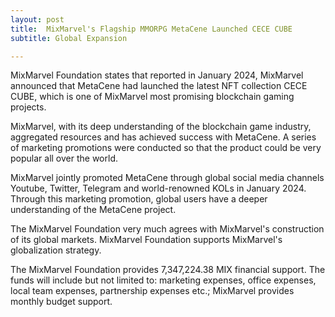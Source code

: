 ```yaml
---
layout: post
title:  MixMarvel's Flagship MMORPG MetaCene Launched CECE CUBE
subtitle: Global Expansion

---
```


MixMarvel Foundation states that reported in January 2024, MixMarvel announced that MetaCene had launched the latest NFT collection CECE CUBE, which is one of MixMarvel most promising blockchain gaming projects. 

MixMarvel, with its deep understanding of the blockchain game industry, aggregated resources and has achieved success with MetaCene. A series of marketing promotions were conducted so that the product could be very popular all over the world. 

MixMarvel jointly promoted MetaCene through global social media channels Youtube, Twitter, Telegram and world-renowned KOLs in January 2024. Through this marketing promotion, global users have a deeper understanding of the MetaCene project.

The MixMarvel Foundation very much agrees with MixMarvel's construction of its global markets. MixMarvel Foundation supports MixMarvel's globalization strategy.

The MixMarvel Foundation provides 7,347,224.38 MIX financial support. The funds will include but not limited to: marketing expenses, office expenses, local team expenses, partnership expenses etc.; MixMarvel provides monthly budget support.

